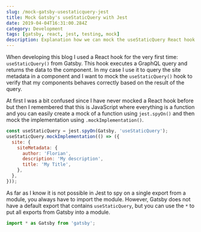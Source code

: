 ```yaml
---
slug: /mock-gatsby-usestaticquery-jest
title: Mock Gatsby's useStaticQuery with Jest
date: 2019-04-04T16:31:00.284Z
category: Development
tags: [gatsby, react, jest, testing, mock]
description: Explanation how we can mock the useStaticQuery React hook provided by Gatsby in Jest
---
```


When developing this blog I used a React hook for the very first time: `useStaticQuery()` from Gatsby. This hook executes a GraphQL query and returns the data to the component. In my case I use it to query the site metadata in a component and I want to mock the `useStaticQuery()` hook to verify that my components behaves correctly based on the result of the query.

At first I was a bit confused since I have never mocked a React hook before but then I remembered that this is JavaScript where everything is a function and you can easily create a mock of a function using `jest.spyOn()` and then mock the implementation using `.mockImplementation()`.

```javascript
const useStaticQuery = jest.spyOn(Gatsby, 'useStaticQuery');
useStaticQuery.mockImplementation(() => ({
  site: {
    siteMetadata: {
      author: 'Florian',
      description: 'My description',
      title: 'My Title',
    },
  },
}));
```

As far as I know it is not possible in Jest to spy on a single export from a module, you always have to import the module. However, Gatsby does not have a default export that contains `useStaticQuery`, but you can use the `*` to put all exports from Gatsby into a module.

```javascript
import * as Gatsby from 'gatsby';
```
